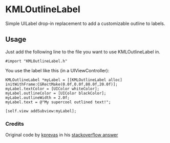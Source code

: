 KMLOutlineLabel
===============

Simple UILabel drop-in replacement to add a customizable outline to labels.

## Usage

Just add the following line to the file you want to use KMLOutlineLabel in.

```
#import "KMLOutlineLabel.h"
```

You use the label like this (in a UIViewController):

```
KMLOutlineLabel *myLabel = [[KMLOutlineLabel alloc] initWithFrame:CGRectMake(0.0f,0.0f,80.0f,20.0f)];
myLabel.textColor = [UIColor whiteColor];
myLabel.outlineColor = [UIColor blackColor];
myLabel.outlineWidth = 2.0f;
myLabel.text = @"My supercool outlined text!";

[self.view addSubview:myLabel];
```

### Credits

Original code by [kprevas](http://stackoverflow.com/users/173421/kprevas) in his [stackoverflow answer](http://stackoverflow.com/a/1424665)